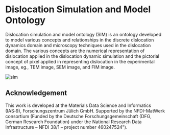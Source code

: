 # Dislocation Simulation and Model Ontology 

Dislocation simulation and model ontology (SIM) is an ontology developed to model various concepts and relationships in the discrete dislocation dynamics domain and microscopy techniques used in the dislocation domain. The various concepts are the numerical representation of dislocation applied in the dislocation dynamic simulation and the pictorial concept of pixel applied in representing dislocation in the experimental image, eg., TEM image, SEM image, and FIM image.

![sim](https://github.com/Materials-Data-Science-and-Informatics/Dislocation-Ontology-Suite/assets/71790028/933d10f2-3732-4b19-9613-7118b5b3ae1e)

## Acknowledgement
This work is developed at the Materials Data Science and Informatics (IAS‑9), Forschungszentrum Jülich GmbH. Supported by the NFDI-MatWerk consortium (Funded by the Deutsche Forschungsgemeinschaft (DFG, German Research Foundation) under the National Research Data Infrastructure – NFDI 38/1 – project number 460247524"). 
